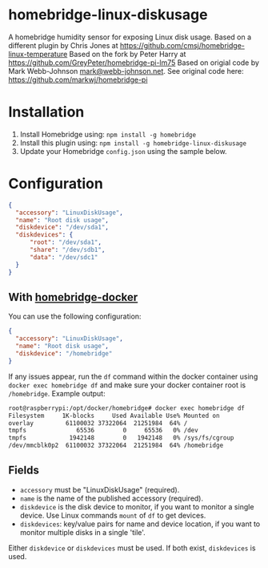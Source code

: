 # homebridge-linux-diskusage

A homebridge humidity sensor for exposing Linux disk usage.
Based on a different plugin by Chris Jones at https://github.com/cmsj/homebridge-linux-temperature
Based on the fork by Peter Harry at https://github.com/GreyPeter/homebridge-pi-lm75
Based on origial code by Mark Webb-Johnson <mark@webb-johnson.net>.
See original code here: https://github.com/markwj/homebridge-pi


# Installation

1. Install Homebridge using: `npm install -g homebridge`
2. Install this plugin using: `npm install -g homebridge-linux-diskusage`
3. Update your Homebridge `config.json` using the sample below.

# Configuration

```json
{
  "accessory": "LinuxDiskUsage",
  "name": "Root disk usage",
  "diskdevice": "/dev/sda1",
  "diskdevices": {
      "root": "/dev/sda1",
      "share": "/dev/sdb1",
      "data": "/dev/sdc1"
  }
}
```

## With [homebridge-docker]()

You can use the following configuration:

```json
{
  "accessory": "LinuxDiskUsage",
  "name": "Root disk usage",
  "diskdevice": "/homebridge"
}
```

If any issues appear, run the `df` command within the docker container using `docker exec homebridge df` and make sure your docker container root is `/homebridge`. Example output:

```bash
root@raspberrypi:/opt/docker/homebridge# docker exec homebridge df
Filesystem     1K-blocks     Used Available Use% Mounted on
overlay         61100032 37322064  21251984  64% /
tmpfs              65536        0     65536   0% /dev
tmpfs            1942148        0   1942148   0% /sys/fs/cgroup
/dev/mmcblk0p2  61100032 37322064  21251984  64% /homebridge
```

## Fields

* `accessory` must be "LinuxDiskUsage" (required).
* `name` is the name of the published accessory (required).
* `diskdevice` is the disk device to monitor, if you want to monitor a single device. Use Linux commands `mount` of `df` to get devices.
* `diskdevices`: key/value pairs for name and device location, if you want to monitor multiple disks in a single 'tile'.

Either `diskdevice` or `diskdevices` must be used. If both exist, `diskdevices` is used.
